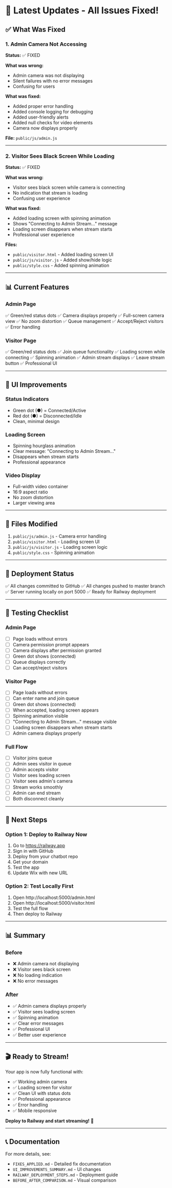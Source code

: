 # 🎉 Latest Updates - All Issues Fixed!

## ✅ What Was Fixed

### 1. Admin Camera Not Accessing
**Status:** ✅ FIXED

**What was wrong:**
- Admin camera was not displaying
- Silent failures with no error messages
- Confusing for users

**What was fixed:**
- Added proper error handling
- Added console logging for debugging
- Added user-friendly alerts
- Added null checks for video elements
- Camera now displays properly

**File:** `public/js/admin.js`

---

### 2. Visitor Sees Black Screen While Loading
**Status:** ✅ FIXED

**What was wrong:**
- Visitor sees black screen while camera is connecting
- No indication that stream is loading
- Confusing user experience

**What was fixed:**
- Added loading screen with spinning animation
- Shows "Connecting to Admin Stream..." message
- Loading screen disappears when stream starts
- Professional user experience

**Files:** 
- `public/visitor.html` - Added loading screen UI
- `public/js/visitor.js` - Added show/hide logic
- `public/style.css` - Added spinning animation

---

## 📊 Current Features

### Admin Page
✅ Green/red status dots
✅ Camera displays properly
✅ Full-screen camera view
✅ No zoom distortion
✅ Queue management
✅ Accept/Reject visitors
✅ Error handling

### Visitor Page
✅ Green/red status dots
✅ Join queue functionality
✅ Loading screen while connecting
✅ Spinning animation
✅ Admin stream displays
✅ Leave stream button
✅ Professional UI

---

## 🎨 UI Improvements

### Status Indicators
- Green dot (●) = Connected/Active
- Red dot (●) = Disconnected/Idle
- Clean, minimal design

### Loading Screen
- Spinning hourglass animation
- Clear message: "Connecting to Admin Stream..."
- Disappears when stream starts
- Professional appearance

### Video Display
- Full-width video container
- 16:9 aspect ratio
- No zoom distortion
- Larger viewing area

---

## 📝 Files Modified

1. `public/js/admin.js` - Camera error handling
2. `public/visitor.html` - Loading screen UI
3. `public/js/visitor.js` - Loading screen logic
4. `public/style.css` - Spinning animation

---

## 🚀 Deployment Status

✅ All changes committed to GitHub
✅ All changes pushed to master branch
✅ Server running locally on port 5000
✅ Ready for Railway deployment

---

## 🧪 Testing Checklist

### Admin Page
- [ ] Page loads without errors
- [ ] Camera permission prompt appears
- [ ] Camera displays after permission granted
- [ ] Green dot shows (connected)
- [ ] Queue displays correctly
- [ ] Can accept/reject visitors

### Visitor Page
- [ ] Page loads without errors
- [ ] Can enter name and join queue
- [ ] Green dot shows (connected)
- [ ] When accepted, loading screen appears
- [ ] Spinning animation visible
- [ ] "Connecting to Admin Stream..." message visible
- [ ] Loading screen disappears when stream starts
- [ ] Admin camera displays properly

### Full Flow
- [ ] Visitor joins queue
- [ ] Admin sees visitor in queue
- [ ] Admin accepts visitor
- [ ] Visitor sees loading screen
- [ ] Visitor sees admin's camera
- [ ] Stream works smoothly
- [ ] Admin can end stream
- [ ] Both disconnect cleanly

---

## 🎯 Next Steps

### Option 1: Deploy to Railway Now
1. Go to https://railway.app
2. Sign in with GitHub
3. Deploy from your chatbot repo
4. Get your domain
5. Test the app
6. Update Wix with new URL

### Option 2: Test Locally First
1. Open http://localhost:5000/admin.html
2. Open http://localhost:5000/visitor.html
3. Test the full flow
4. Then deploy to Railway

---

## 📊 Summary

### Before
- ❌ Admin camera not displaying
- ❌ Visitor sees black screen
- ❌ No loading indication
- ❌ No error messages

### After
- ✅ Admin camera displays properly
- ✅ Visitor sees loading screen
- ✅ Spinning animation
- ✅ Clear error messages
- ✅ Professional UI
- ✅ Better user experience

---

## 🎬 Ready to Stream!

Your app is now fully functional with:
- ✅ Working admin camera
- ✅ Loading screen for visitor
- ✅ Clean UI with status dots
- ✅ Professional appearance
- ✅ Error handling
- ✅ Mobile responsive

**Deploy to Railway and start streaming!** 🚀

---

## 📞 Documentation

For more details, see:
- `FIXES_APPLIED.md` - Detailed fix documentation
- `UI_IMPROVEMENTS_SUMMARY.md` - UI changes
- `RAILWAY_DEPLOYMENT_STEPS.md` - Deployment guide
- `BEFORE_AFTER_COMPARISON.md` - Visual comparison

